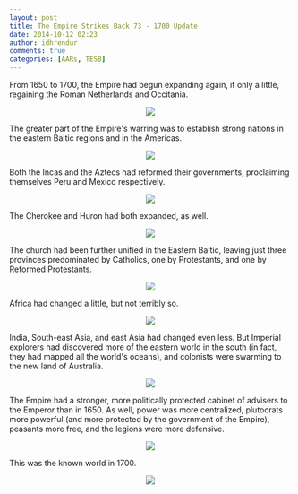 ```yaml
---
layout: post
title: The Empire Strikes Back 73 - 1700 Update
date: 2014-10-12 02:23
author: idhrendur
comments: true
categories: [AARs, TESB]
---
```

From 1650 to 1700, the Empire had begun expanding again, if only a little, regaining the Roman Netherlands and Occitania.  
<p align="center"><img src="/assets/tesb_images/73-1.png"></p>

The greater part of the Empire's warring was to establish strong nations in the eastern Baltic regions and in the Americas.  
<p align="center"><img src="/assets/tesb_images/73-2.png"></p>

Both the Incas and the Aztecs had reformed their governments, proclaiming themselves Peru and Mexico respectively.  
<p align="center"><img src="/assets/tesb_images/73-3.png"></p>

The Cherokee and Huron had both expanded, as well.  
<p align="center"><img src="/assets/tesb_images/73-4.png"></p>

The church had been further unified in the Eastern Baltic, leaving just three provinces predominated by Catholics, one by Protestants, and one by Reformed Protestants.  
<p align="center"><img src="/assets/tesb_images/73-5.png"></p>

Africa had changed a little, but not terribly so.  
<p align="center"><img src="/assets/tesb_images/73-6.png"></p>

India, South-east Asia, and east Asia had changed even less. But Imperial explorers had discovered more of the eastern world in the south (in fact, they had mapped all the world's oceans), and colonists were swarming to the new land of Australia.  
<p align="center"><img src="/assets/tesb_images/73-7.png"></p>

The Empire had a stronger, more politically protected cabinet of advisers to the Emperor than in 1650. As well, power was more centralized, plutocrats more powerful (and more protected by the government of the Empire), peasants more free, and the legions were more defensive.  
<p align="center"><img src="/assets/tesb_images/73-8.png"></p>

This was the known world in 1700.  
<p align="center"><img src="/assets/tesb_images/73-9.png"></p>

